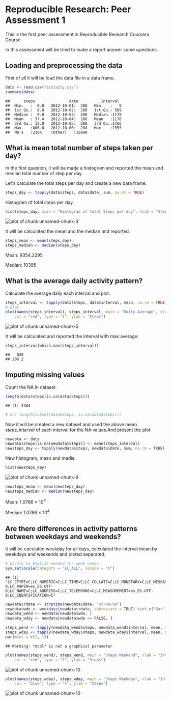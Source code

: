 # Reproducible Research: Peer Assessment 1

This is the first peer assessment in Reproducible Research Coursera Course.

In this assessment will be tried to make a report answer some questions.

## Loading and preprocessing the data

First of all it will be load the data file in a data frame.


```r
data <- read.csv("activity.csv")
summary(data)
```

```
##      steps               date          interval   
##  Min.   :  0.0   2012-10-01:  288   Min.   :   0  
##  1st Qu.:  0.0   2012-10-02:  288   1st Qu.: 589  
##  Median :  0.0   2012-10-03:  288   Median :1178  
##  Mean   : 37.4   2012-10-04:  288   Mean   :1178  
##  3rd Qu.: 12.0   2012-10-05:  288   3rd Qu.:1766  
##  Max.   :806.0   2012-10-06:  288   Max.   :2355  
##  NA's   :2304    (Other)   :15840
```



## What is mean total number of steps taken per day?

In the first question, it will be made a histogram and reported the mean and median total number of step per day.

Let's calculate the total steps per day and create a new data frame.


```r
steps_day <- tapply(data$steps, data$date, sum, na.rm = TRUE)
```


Histogram of total steps per day. 


```r
hist(steps_day, main = "Histogram of total Steps per day", xlab = "Steps")
```

![plot of chunk unnamed-chunk-3](figure/unnamed-chunk-3.png) 


It will be calculated the mean and the median and reported.


```r
steps_mean <- mean(steps_day)
steps_median <- median(steps_day)
```


Mean: 9354.2295

Median: 10395

## What is the average daily activity pattern?

Calculate the average daily each interval and plot.


```r
steps_interval <- tapply(data$steps, data$interval, mean, na.rm = TRUE)
# plot
plot(names(steps_interval), steps_interval, main = "Daily Average", xlab = "Intervals", 
    col = "red", type = "l", ylab = "Steps")
```

![plot of chunk unnamed-chunk-5](figure/unnamed-chunk-5.png) 


It will be calculated and reported the interval with max average:


```r
steps_interval[which.max(steps_interval)]
```

```
##   835 
## 206.2
```


## Imputing missing values

Count the NA in dataset.


```r
length(data$steps[is.na(data$steps)])
```

```
## [1] 2304
```

```r
# or: length(subset(data$steps, is.na(data$steps)))
```


Now it will be created a new dataset and used the above mean *steps_interval* of each interval for the NA values.And present the plot


```r
newdata <- data
newdata$steps[is.na(newdata$steps)] <- mean(steps_interval)
newsteps_day <- tapply(newdata$steps, newdata$date, sum, na.rm = TRUE)
```


New histogram, mean and media:


```r
hist(newsteps_day)
```

![plot of chunk unnamed-chunk-9](figure/unnamed-chunk-9.png) 

```r
newsteps_mean <- mean(newsteps_day)
newsteps_median <- median(newsteps_day)
```


Mean: 1.0766 &times; 10<sup>4</sup>

Median: 1.0766 &times; 10<sup>4</sup>

## Are there differences in activity patterns between weekdays and weekends?

It will be caculated weekday for all days, calculated the interval mean by weekdays and weekends and ploted separated.


```r
# Locale to English needed for week names.
Sys.setlocale(category = "LC_ALL", locale = "C")
```

```
## [1] "LC_CTYPE=C;LC_NUMERIC=C;LC_TIME=C;LC_COLLATE=C;LC_MONETARY=C;LC_MESSAGES=es_ES.UTF-8;LC_PAPER=es_ES.UTF-8;LC_NAME=C;LC_ADDRESS=C;LC_TELEPHONE=C;LC_MEASUREMENT=es_ES.UTF-8;LC_IDENTIFICATION=C"
```

```r
newdata$rdate <- strptime(newdata$date, "%Y-%m-%d")
newdata$wde <- weekdays(newdata$rdate, abbreviate = TRUE) %in% c("Sat", "Sun")
newdata_wend <- newdata[newdata$wde, ]
newdata_wday <- newdata[newdata$wde == FALSE, ]

steps_wend <- tapply(newdata_wend$steps, newdata_wend$interval, mean, na.rm = TRUE)
steps_wday <- tapply(newdata_wday$steps, newdata_wday$interval, mean, na.rm = TRUE)
par(mcol = c(2, 1))
```

```
## Warning: "mcol" is not a graphical parameter
```

```r
plot(names(steps_wend), steps_wend, main = "Steps Weekend", xlab = "Intervals", 
    col = "red", type = "l", ylab = "Steps")
```

![plot of chunk unnamed-chunk-10](figure/unnamed-chunk-101.png) 

```r
plot(names(steps_wday), steps_wday, main = "Steps Weekday", xlab = "Intervals", 
    col = "blue", type = "l", ylab = "Steps")
```

![plot of chunk unnamed-chunk-10](figure/unnamed-chunk-102.png) 

